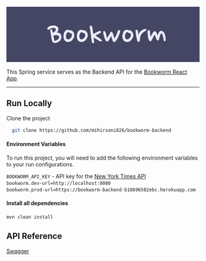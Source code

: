 ![Banner](readme_images/Bookworm%20banner.png)

This Spring service serves as the Backend API for
the [Bookworm React App](https://github.com/mihirsoni826/bookworm-frontend).

<hr>

## Run Locally

Clone the project

```bash
  git clone https://github.com/mihirsoni826/bookworm-backend
```

#### Environment Variables

To run this project, you will need to add the following environment variables to your run configurations.

`BOOKWORM_API_KEY` - API key for the [New York Times API](https://developer.nytimes.com/)<br>
`bookworm.dev-url=http://localhost:8080`<br>
`bookworm.prod-url=https://bookworm-backend-b18696582ebc.herokuapp.com`

#### Install all dependencies

```bash
mvn clean install
```

## API Reference

[Swagger](https://bookworm-backend-b18696582ebc.herokuapp.com/swagger-ui.html)
